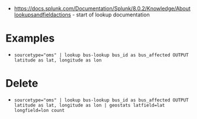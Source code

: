 - https://docs.splunk.com/Documentation/Splunk/8.0.2/Knowledge/Aboutlookupsandfieldactions - start of lookup documentation
# Examples
- `sourcetype="oms" | lookup bus-lookup bus_id as bus_affected OUTPUT latitude as lat, longitude as lon`

# Delete
- `sourcetype="oms" | lookup bus-lookup bus_id as bus_affected OUTPUT latitude as lat, longitude as lon | geostats latfield=lat longfield=lon count`